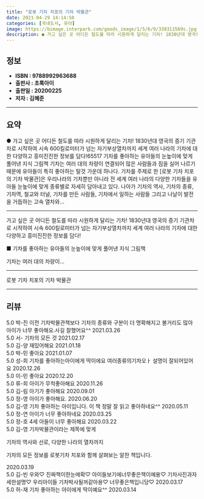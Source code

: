 ```yaml
---
title: "로봇 기차 치포의 기차 박물관"
date: 2021-04-29 14:14:58
categories: [국내도서, 유아]
image: https://bimage.interpark.com/goods_image/1/5/6/9/330311569s.jpg
description: ● 가고 싶은 곳 어디든 철도를 따라 시원하게 달리는 기차! 1830년대 영국의 증기 기관차로 시작하여 시속 600킬로미터가 넘는 자기부상열차까지 세계 여러 나라의 기차에 대한 다양하고 흥미진진한 정보를 담다!65517 기차를 좋아하는 유아들의 눈높이에 맞게 풀어낸 지식 그림책 기차는
---
```


## **정보**

- **ISBN : 9788992963688**
- **출판사 : 초록아이**
- **출판일 : 20200225**
- **저자 : 김혜준**

------



## **요약**

●  가고 싶은 곳 어디든 철도를 따라 시원하게 달리는 기차! 1830년대 영국의 증기 기관차로 시작하여 시속 600킬로미터가 넘는 자기부상열차까지 세계 여러 나라의 기차에 대한 다양하고 흥미진진한 정보를 담다!65517 기차를 좋아하는 유아들의 눈높이에 맞게 풀어낸 지식 그림책 기차는 여러 대의 차량이 연결되어 많은 사람들과 짐을 실어 나르기 때문에 유아들이 특히 좋아하는 탈것 가운데 하나다. 기차를 주제로 한 [로봇 기차 치포의 기차 박물관]은 우리나라의 기차뿐만 아니라 전 세계 여러 나라의 다양한 기차들을 유아들 눈높이에 맞게 종류별로 자세히 담아내고 있다. 나아가 기차의 역사, 기차의 종류, 기차역, 철교와 터널, 기차를 만든 사람들, 기차에서 일하는 사람들 그리고 나날이 발전을 거듭하는 고속 열차와...

------

가고 싶은 곳 어디든 철도를 따라 시원하게 달리는 기차!
  1830년대 영국의 증기 기관차로 시작하여 시속 600킬로미터가 넘는 
  자기부상열차까지 세계 여러 나라의 
기차에 대한 다양하고 흥미진진한 정보를 담다!

■ 기차를 좋아하는 유아들의 눈높이에 맞게 풀어낸 지식 그림책
 
기차는 여러 대의 차량이... 

------


로봇 기차 치포의 기차 박물관 

------


## **리뷰** 

5.0 박-진 이전  기차박물관책보다 기차의 종류와 구분이 더 명확해지고 볼거리도 많아 아이가 너무 좋아해요.사길 잘했어요^^ 2021.03.26 <br/>5.0 서- 기차의 모든 것 2021.02.17 <br/>5.0 김-양 재밌어해요 2021.01.18 <br/>5.0 박-민 좋아요 2021.01.07 <br/>5.0 성-희 기차를 좋아하는아이에게 딱이에요 여러종류의기차오ㅏ 설명이 잘되어있어요 2020.12.26 <br/>5.0 이-민 좋아요 2020.12.20 <br/>5.0 류-희 아이가 무척좋아해요 2020.11.26 <br/>5.0 김-림 아기가 좋아해요 2020.09.01 <br/>5.0 정-영 아이가 좋아해요. 2020.06.20 <br/>5.0 김-영 기차 좋아하는 아이입니다. 
이 책 정말 잘 읽고 좋아하네요^^  2020.05.11 <br/>5.0 정-연 아이가 너무 좋아하네요  2020.03.25 <br/>5.0 정-호 4세 아들이 너무 좋아해요 2020.03.22 <br/>5.0 김-영 기차박물관이라는 제목에 맞게

기차의 역사와 선로, 다양한 나라의 열차까지

기차의 모든 정보를 로봇기차 치포와 함께 살펴보는 알찬 책입니다.


 2020.03.19 <br/>5.0 김-빈 우와♡
진짜책이한눈에확♡
아이들보기에너무좋은책이예용♡
기차사진과자세한설명♡
우리아이들 기차박사될꺼같아용♡
너무좋은책입니당♡ 2020.03.17 <br/>5.0 허-재 기차 좋아하는 아이에게 딱이예요^^ 2020.03.14 <br/>